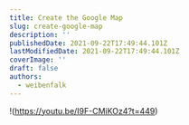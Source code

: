 ```yaml
---
title: Create the Google Map
slug: create-google-map
description: ''
publishedDate: 2021-09-22T17:49:44.101Z
lastModifiedDate: 2021-09-22T17:49:44.101Z
coverImage: ''
draft: false
authors:
  - weibenfalk
---
```


!(https://youtu.be/I9F-CMiKOz4?t=449)
